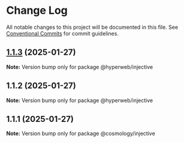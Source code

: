 # Change Log

All notable changes to this project will be documented in this file.
See [Conventional Commits](https://conventionalcommits.org) for commit guidelines.

## [1.1.3](https://github.com/hyperweb-io/create-interchain-app/compare/@hyperweb/injective@1.1.2...@hyperweb/injective@1.1.3) (2025-01-27)

**Note:** Version bump only for package @hyperweb/injective





## 1.1.2 (2025-01-27)

**Note:** Version bump only for package @hyperweb/injective





## 1.1.1 (2025-01-27)

**Note:** Version bump only for package @cosmology/injective
